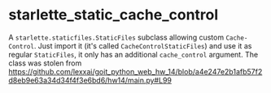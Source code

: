 # starlette\_static\_cache\_control

A `starlette.staticfiles.StaticFiles` subclass allowing custom `Cache-Control`. Just import it (it's called `CacheControlStaticFiles`) and use it as regular `StaticFiles`, it only has an additional `cache_control` argument. The class was stolen from https://github.com/lexxai/goit_python_web_hw_14/blob/a4e247e2b1afb57f2d8eb9e63a34d34f4f3e6bd6/hw14/main.py#L99
